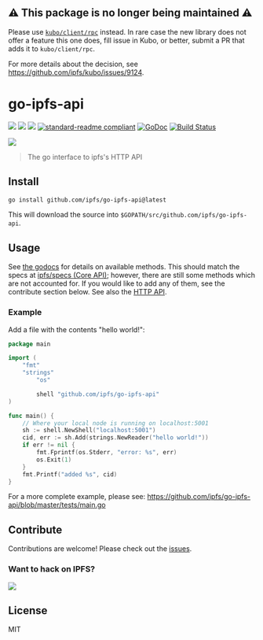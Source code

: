 ## ⚠️ This package is no longer being maintained ⚠️

Please use [`kubo/client/rpc`](github.com/ipfs/kubo/client/rpc) instead. In rare case the new library does not offer a feature this one does, fill issue in Kubo, or better, submit a PR that adds it to `kubo/client/rpc`.

For more details about the decision, see https://github.com/ipfs/kubo/issues/9124.

# go-ipfs-api

[![](https://img.shields.io/badge/made%20by-Protocol%20Labs-blue.svg?style=flat-square)](https://protocol.ai)
[![](https://img.shields.io/badge/project-IPFS-blue.svg?style=flat-square)](https://ipfs.io/)
[![](https://img.shields.io/badge/matrix-%23ipfs-blue.svg?style=flat-square)](https://app.element.io/#/room/#ipfs:matrix.org)
[![standard-readme compliant](https://img.shields.io/badge/standard--readme-OK-green.svg?style=flat-square)](https://github.com/RichardLitt/standard-readme)
[![GoDoc](https://godoc.org/github.com/ipfs/go-ipfs-api?status.svg)](https://godoc.org/github.com/ipfs/go-ipfs-api)
[![Build Status](https://travis-ci.org/ipfs/go-ipfs-api.svg)](https://travis-ci.org/ipfs/go-ipfs-api) 

![](https://camo.githubusercontent.com/651f7045071c78042fec7f5b9f015e12589af6d5/68747470733a2f2f697066732e696f2f697066732f516d514a363850464d4464417367435a76413155567a7a6e3138617356636637485676434467706a695343417365)

> The go interface to ipfs's HTTP API

## Install

```sh
go install github.com/ipfs/go-ipfs-api@latest
```

This will download the source into `$GOPATH/src/github.com/ipfs/go-ipfs-api`.

## Usage

See [the godocs](https://godoc.org/github.com/ipfs/go-ipfs-api) for details on available methods. This should match the specs at [ipfs/specs (Core API)](https://github.com/ipfs/specs/blob/master/API_CORE.md); however, there are still some methods which are not accounted for. If you would like to add any of them, see the contribute section below. See also the [HTTP API](https://docs.ipfs.io/reference/http/api/).

### Example

Add a file with the contents "hello world!":

```go
package main

import (
	"fmt"
	"strings"
    	"os"

    	shell "github.com/ipfs/go-ipfs-api"
)

func main() {
	// Where your local node is running on localhost:5001
	sh := shell.NewShell("localhost:5001")
	cid, err := sh.Add(strings.NewReader("hello world!"))
	if err != nil {
        fmt.Fprintf(os.Stderr, "error: %s", err)
        os.Exit(1)
	}
    fmt.Printf("added %s", cid)
}
```

For a more complete example, please see: https://github.com/ipfs/go-ipfs-api/blob/master/tests/main.go

## Contribute

Contributions are welcome! Please check out the [issues](https://github.com/ipfs/go-ipfs-api/issues).

### Want to hack on IPFS?

[![](https://cdn.rawgit.com/jbenet/contribute-ipfs-gif/master/img/contribute.gif)](https://github.com/ipfs/community/blob/master/CONTRIBUTING.md)

## License

MIT
